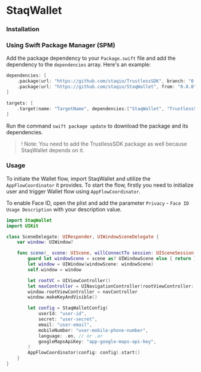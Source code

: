 # StaqWallet

### Installation

### Using Swift Package Manager (SPM)

Add the package dependency to your `Package.swift` file and add the dependency to the `dependencies` array. Here's an example:

```swift
dependencies: [
    .package(url: "https://github.com/staqio/TrustlessSDK", branch: "0.5.2"),
    .package(url: "https://github.com/staqio/StaqWallet", from: "0.8.0")
]
```

```swift
targets: [
    .target(name: "TargetName", dependencies:["StaqWallet", "TrustlessSDK"])
]
```

Run the command `swift package update` to download the package and its dependencies.

> ! Note: You need to add the TrustlessSDK package as well because StaqWallet depends on it.

### Usage

To initiate the Wallet flow, import StaqWallet and utilize the `AppFlowCoordinator` it provides. To start the flow, firstly you need to initialize user and trigger Wallet flow using `AppFlowCoordinator`.

To enable Face ID, open the plist and add the parameter `Privacy` - `Face ID Usage Description` with your description value.

```swift
import StaqWallet
import UIKit

class SceneDelegate: UIResponder, UIWindowSceneDelegate {
    var window: UIWindow?

    func scene(_ scene: UIScene, willConnectTo session: UISceneSession, options connectionOptions: UIScene.ConnectionOptions) {
        guard let windowScene = scene as? UIWindowScene else { return }
        let window = UIWindow(windowScene: windowScene)
        self.window = window

        let rootVC = UIViewController()
        let navController = UINavigationController(rootViewController: rootVC)  // you existing navigation controller
        window.rootViewController = navController
        window.makeKeyAndVisible()

        let config = StaqWalletConfig(
            userId: "user-id",
            secret: "user-secret",
            email: "user-email",
            mobileNumber: "user-mobile-phone-number",
            language: .en, // or .ar
            googleMapsApiKey: "app-google-maps-api-key",
        )
        AppFlowCoordinator(config: config).start()
    }
}
```
